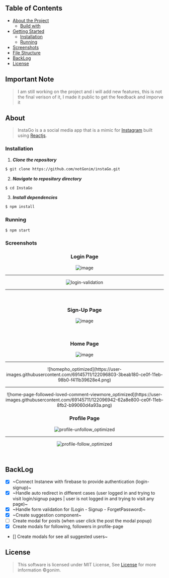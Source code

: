 


## Table of Contents


- [About the Project](#about)
  - [Build with](#build-with)
- [Getting Started](#getting-started)
  - [Installation](#installation)
  - [Running](#running)
- [Screenshots](#screenshots)
- [File Structure](#file-structure)
- [BackLog](#backlog)
- [License](#license)



## Important Note
> I am still working on the project and i will add new features, this is not the final verison of it, I made it public to get the feedback and imporve it 


## About
> InstaGo is a a social media app that is a mimic for [Instagram](https://www.instagram.com/) built using [Reactjs](https://reactjs.org/).


### Installation

1. **_Clone the repository_**

```sh
$ git clone https://github.com/notGonim/instaGo.git
```
2. **_Navigate to repository directory_**
```sh
$ cd InstaGo
```

3. **_Install dependencies_**

```sh
$ npm install
```


### Running

```sh
$ npm start
```


### Screenshots


<div align="center">
  
<h3 align="center">Login Page</h3>

  ![image](https://user-images.githubusercontent.com/69145711/122092004-badceb80-ce09-11eb-9e42-1e5d132a822a.png)
  
  <hr/>
  
![login-validation](https://user-images.githubusercontent.com/69145711/122091833-8701c600-ce09-11eb-8279-1032451f28f6.png)

  <hr/>
  
<br/> 
  <h3 align="center">Sign-Up Page</h3>


![image](https://user-images.githubusercontent.com/69145711/122093074-f5935380-ce0a-11eb-85bd-be26915df96b.png)
  
  
  <br/>
  
  
  <h3 align="center">Home Page</h3>

![image](https://user-images.githubusercontent.com/69145711/122093336-45721a80-ce0b-11eb-806e-318466bc2ca4.png)
  <hr/>
  ![homepho_optimized](https://user-images.githubusercontent.com/69145711/122096803-3beab180-ce0f-11eb-98b0-f411b39628e4.png)
<hr/>
  ![home-page-followed-loved-comment-viewmore_optimized](https://user-images.githubusercontent.com/69145711/122096942-62a8e800-ce0f-11eb-8fb2-b99060d4a93a.png)

<br/>
  <h3 align="center">Profile Page</h3>
  

![profile-unfollow_optimized](https://user-images.githubusercontent.com/69145711/122096539-f6c67f80-ce0e-11eb-9ee4-ff4ca9d3847b.png)


  <hr/>
  
 ![profile-follow_optimized](https://user-images.githubusercontent.com/69145711/122096730-24abc400-ce0f-11eb-9e6d-ea9fbcdd8790.png)

  
  <br/>
</div>


## BackLog

- [x] ~Connect Instanew with firebase to provide authentication (login-signup)~
- [x] ~Handle auto redirect in different cases (user logged in and trying to visit login/signup pages | user is not logged in and trying to visit any page)~
- [x] ~Handle form validation for (Login - Signup - ForgetPassword)~
- [x] ~Create suggestion component~
- [ ] Create modal for posts (when user click the post the modal popup)
- [x] Create modals for following, followers in profile-page
- [] Create modals for see all suggested users~


## License

> This software is licensed under MIT License, See [License](https://github.com/AbdallahHemdan/Instanews/blob/master/LICENSE) for more information ©gonim.
